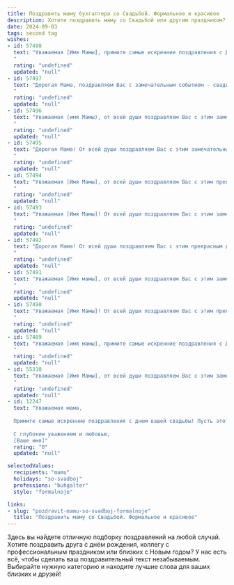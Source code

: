 ```yaml
---
title: Поздравить маму бухгалтера со Свадьбой. Формальное и красивое
description: Хотите поздравить маму со Свадьбой или другим праздником? Наш ИИ создаст незабываемое поздравление, а вы обязательно выделитесь среди других.  
date: 2024-09-03
tags: second tag
wishes:
- id: 57498
  text: "Уважаемая [Имя Мамы], примите самые искренние поздравления с Днём свадьбы! Желаем вам и вашему супругу счастья, любви, взаимопонимания и благополучия на долгие годы совместной жизни. Пусть ваша семейная жизнь будет наполнена радостью, гармонией и процветанием!
  "
  rating: "undefined"
  updated: "null"
- id: 57497
  text: "Дорогая Мама, поздравляем Вас с замечательным событием - свадьбой! Желаем Вам и Вашему супругу долгих лет любви, семейного счастья и благополучия. Пусть Ваш профессионализм, как талантливого бухгалтера, всегда помогает Вам создавать семейный бюджет, полный процветания и достатка!
  "
  rating: "undefined"
  updated: "null"
- id: 57496
  text: "Уважаемая (имя Мамы), от всей души поздравляем Вас с этим замечательным днем! Желаем Вам и Вашей семье крепкой любви, семейного благополучия и процветания! Пусть Ваша профессия бухгалтера приносит Вам только радость и удовлетворение, а жизнь будет наполнена счастьем и теплом!
  "
  rating: "undefined"
  updated: "null"
- id: 57495
  text: "Дорогая Мама! От всей души поздравляем Вас с этим замечательным днем! Желаем Вам и Вашему супругу долгих лет совместной жизни, наполненных любовью, счастьем и гармонией. Пусть Ваш профессионализм, столь важный для Вас, как бухгалтера, всегда приносит Вам удовлетворение и успех.
  "
  rating: "undefined"
  updated: "null"
- id: 57494
  text: "Уважаемая [Имя Мамы], от всей души поздравляем Вас с этим прекрасным днем! Желаем Вам и Вашему супругу счастья, любви и благополучия на долгие годы совместной жизни. Пусть Ваш союз будет крепким и гармоничным, основанным на взаимопонимании и уважении.  Желаем Вам неисчерпаемой энергии, чтобы справляться с любой жизненной ситуацией, и пусть ваш профессиональный опыт бухгалтера всегда приносит Вам удовлетворение и помогает в семейной жизни. Счастья Вам!
  "
  rating: "undefined"
  updated: "null"
- id: 57493
  text: "Уважаемая [Имя Мамы]! От всей души поздравляем Вас с этим замечательным днем! Пусть Ваша свадьба станет началом новой, счастливой главы в Вашей жизни, наполненной любовью, радостью и благополучием. Желаем Вам крепкого здоровья, финансового благополучия и бесконечного счастья! Пусть профессиональные навыки, которые Вы демонстрируете как бухгалтер, помогут Вам грамотно управлять семейным бюджетом и создавать стабильное будущее!
  "
  rating: "undefined"
  updated: "null"
- id: 57492
  text: "Дорогая Мама! От всей души поздравляем Вас с этим прекрасным днём - днём Вашей свадьбы! Желаем Вам бесконечной любви, семейного счастья, благополучия и процветания. Пусть ваш профессиональный путь бухгалтера всегда будет успешным и приносит Вам удовлетворение.
  "
  rating: "undefined"
  updated: "null"
- id: 57491
  text: "Уважаемая [Имя мамы], от всей души поздравляем Вас с этим замечательным днем - днем свадьбы Вашей [Имя дочери/сына]! Желаем Вам, чтобы семейная жизнь была полна любви, радости и благополучия. Пусть Ваш профессиональный опыт бухгалтера поможет Вам грамотно управлять семейным бюджетом и создавать уютный и комфортный дом.
  "
  rating: "undefined"
  updated: "null"
- id: 57490
  text: "Уважаемая [Имя Мамы]! От всей души поздравляем Вас с этим прекрасным днем! Желаем Вам и Вашей семье безграничного счастья, любви и благополучия! Пусть Ваша семейная жизнь будет наполнена радостными моментами и яркими красками!
  "
  rating: "undefined"
  updated: "null"
- id: 57489
  text: "Уважаемая [имя мамы], примите самые искренние поздравления с Днем свадьбы! Желаю Вам и [имя супруга] крепкой любви, нерушимого семейного счастья, благополучия и процветания. Пусть Ваш союз будет наполнен радостью, взаимопониманием и гармонией. Пусть Ваша профессиональная деятельность, в которой Вы, как опытный бухгалтер, так преуспеваете, всегда приносит Вам удовлетворение и финансовую стабильность.
  "
  rating: "undefined"
  updated: "null"
- id: 55310
  text: "Уважаемая [Имя Мамы], от всей души поздравляем Вас с этим замечательным днем - днем Вашей свадьбы! Желаем Вам бесконечной любви, семейного счастья, благополучия и процветания. Пусть Ваша профессия бухгалтера всегда приносит Вам радость и удовлетворение.
  "
  rating: "undefined"
  updated: "null"
- id: 12247
  text: "Уважаемая мама,
  
  Примите самые искренние поздравления с днем вашей свадьбы! Пусть этот прекрасный праздник станет еще одним ярким и счастливым эпизодом в вашей жизни. Ваша профессиональная деятельность, как бухгалтера, всегда была образцом точности и ответственности, и я уверен, что эти качества помогают вам строить гармоничные и крепкие отношения. Желаю вам много лет счастья, любви и взаимопонимания. Пусть ваш дом всегда будет наполнен теплом и уютом, а ваши сердца — любовью и заботой друг о друге.
  
  С глубоким уважением и любовью,
  [Ваше имя]"
  rating: "0"
  updated: "null"

selectedValues:
  recipients: "mamu"
  holidays: "so-svadboj"
  professions: "buhgalter"
  style: "formalnoje"

links:
- slug: "pozdravit-mamu-so-svadboj-formalnoje"
  title: "Поздравить маму со Свадьбой. Формальное и красивое"
---
```


Здесь вы найдете отличную подборку поздравлений на любой случай. 
Хотите поздравить друга с днём рождения, коллегу с профессиональным праздником или близких с Новым годом? У нас есть всё, чтобы сделать ваш поздравительный текст незабываемым. Выбирайте нужную категорию и находите лучшие слова для ваших близких и друзей!

